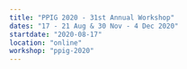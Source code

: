 ```yaml
---
title: "PPIG 2020 - 31st Annual Workshop"
dates: "17 - 21 Aug & 30 Nov - 4 Dec 2020"
startdate: "2020-08-17"
location: "online"
workshop: "ppig-2020"
---
```

